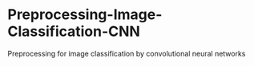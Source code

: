# Preprocessing-Image-Classification-CNN
Preprocessing for image classification by convolutional neural networks
